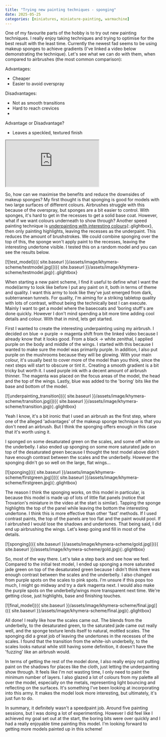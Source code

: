 ```yaml
---
title: "Trying new painting techniques - sponging"
date: 2025-05-25
categories: [miniatures, miniature-painting, warmachine]
---
```

One of my favourite parts of the hobby is to try out new painting techniques. I really enjoy taking techniques and trying to optimise for the best result with the least time. Currently the newest fad seems to be using makeup sponges to achieve gradients (I've linked a video below demonstrating the technique). Let's see what we can do with them, when compared to airbrushes (the most common comparison):

Advantages: 
- Cheaper
- Easier to avoid overspray
 
Disadvantages:
- Not as smooth transitions
- Hard to reach crevices 
- 
Advantage or Disadvantage?
- Leaves a speckled, textured finish

<div class="plyr__video-embed" id="player">
  <iframe
    src="https://www.youtube.com/embed/R6ogE6Ae4fg?iv_load_policy=3&amp;modestbranding=1&amp;playsinline=1&amp;showinfo=0&amp;rel=0&amp;enablejsapi=1;loading=lazy"
    allowfullscreen
    allowtransparency
    allow="autoplay"
  ></iframe>
</div>

So, how can we maximise the benefits and reduce the downsides of makeup sponges? My first thought is that sponging is good for models with two large surfaces of different colours. Airbrushes struggle with this because of the overspray, but sponges are a bit easier to control. With sponges, it's hard to get in the recesses to get a solid base coat. However, what if we want colours underneath to show through? Another speed painting technique is [underpainting with interesting colours](https://www.youtube.com/watch?v=xN4dmct5Vuk){:.glightbox}, then only painting highlights, leaving the recesses as the underpaint. This reduces the amount of brushstrokes. We could combine sponging over the top of this, the sponge won't apply paint to the recesses, leaving the interesting undertone visible. I tested this on a random model and you can see the results below.

[![test_model]({{ site.baseurl }}/assets/image/khymera-scheme/testmodel.jpg)]({{ site.baseurl }}/assets/image/khymera-scheme/testmodel.jpg){:.glightbox}

When starting a new paint scheme, I find it useful to define what I want the model/army to look like before I put any paint on it, both in terms of theme and quality. I want this army to look like they've just emerged from dark, subterranean tunnels. For quality, I'm aiming for a striking tabletop quality with lots of contrast, without being the technically best I can execute. Mainly I want to get a model where the basecoats and 'boring stuff's are done quickly. However I don't mind spending a bit more time adding cool details and colour. With that in mind, lets get started.

First I wanted to create the interesting underpainting using my airbrush. I decided on blue -> purple -> magenta shift from the linked video because I already know that it looks good. From a black -> white zenithal, I applied purple on the body and middle of the wings. I started with this because I wanted to make sure the model was primarily purple. In addition, I also put purple on the mushrooms because they will be glowing. With your main colour, it's usually best to cover more of the model than you think, since the next steps will start to obscure or tint it.. Creating a smooth gradient is a bit tricky but worth it. I used purple ink with a decent amount of airbrush thinner. The magenta was placed on the focus areas of the model, the head and the top of the wings. Lastly, blue was added to the 'boring' bits like the base and bottom of the model.

[![underpainting_transition]({{ site.baseurl }}/assets/image/khymera-scheme/transition.jpg)]({{ site.baseurl }}/assets/image/khymera-scheme/transition.jpg){:.glightbox}

Yeah I know, it's a bit ironic that I used an airbrush as the first step, where one of the alleged 'advantages' of the makeup sponge technique is that you don't need an airbrush. But I think the sponging offers enough in this case that it's worth using it.

I sponged on some desaturated green on the scales, and some off white on the underbelly. I also ended up sponging on some more saturated jade on top of the desaturated green because I thought the test model above didn't have enough contrast between the scales and the underbelly. However the sponging didn't go so well on the large, flat wings...

[![sponging]({{ site.baseurl }}/assets/image/khymera-scheme/firstgreen.jpg)]({{ site.baseurl }}/assets/image/khymera-scheme/firstgreen.jpg){:.glightbox}

The reason I think the sponging works, on this model in particular, is because this model is made up of lots of little flat panels (notice that Trovarion's miniature in the video at the start is similar). Tapping the sponge highlights the top of the panel while leaving the bottom the interesting undertone. I think this is more effective than other 'fast' methods. If I used contrast paints, the top of the panels are too flat and the paint would pool. If I airbrushed I would lose the shadows and undertones. That being said, I did end up airbrushing the wings. Let's keep going and fill in most of the details.

[![sponging]({{ site.baseurl }}/assets/image/khymera-scheme/gold.jpg)]({{ site.baseurl }}/assets/image/khymera-scheme/gold.jpg){:.glightbox}

So, most of the way there. Let's take a step back and see how we feel. Compared to the initial test model, I ended up sponging a more saturated jade green on top of the desaturated green because I didn't think there was enough contrast between the scales and the underbelly. I also changed from purple spots on the scales to pink spots. I'm unsure if this pops too much, I might go midway and try a dark magenta next. I would also make the purple spots on the underbelly/wings more transparent next time. We're getting close, just highlights, base and finishing touches.

[![final_model]({{ site.baseurl }}/assets/image/khymera-scheme/final.jpg)]({{ site.baseurl }}/assets/image/khymera-scheme/final.jpg){:.glightbox}

All done! I really like how the scales came out. The blends from the underbelly, to the desaturated green, to the saturated jade came out really well, and the sponge texture lends itself to natural, mottled scales. The sponging did a great job of leaving the undertones in the recesses of the scales. I found that the transition from the white-ish underbelly, to the scales looks natural while still having some definition, it doesn't have the 'fuzzing' like an airbrush would.

In terms of getting the rest of the model done, I also really enjoy not putting paint on the shadows for places like the cloth, just letting the underpainting show through. It feels like I'm not wasting time, I only need to paint the minimum number of layers. I also glazed a lot of colours from my palette all over the model, especially on the metals, representing light bouncing and reflecting on the surfaces. It's something I've been looking at incorporating into this army. It makes the model look more interesting, but ultimately, it's just fun to do.

In summary, it definitely wasn't a speedpaint job. Around five painting sessions, but I was doing a lot of experimenting. However I did feel like I achieved my goal set out at the start, the boring bits were over quickly and I had a really enjoyable time painting this model. I'm looking forward to getting more models painted up in this scheme!
